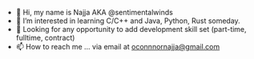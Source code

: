 - 👋 Hi, my name is Najja AKA @sentimentalwinds
- 👀 I’m interested in learning C/C++ and Java, Python,  Rust someday.
- 💞️ Looking for any opportunity to add development skill set (part-time, fulltime, contract)
- 📫 How to reach me ... via email at oconnnornajja@gmail.com
